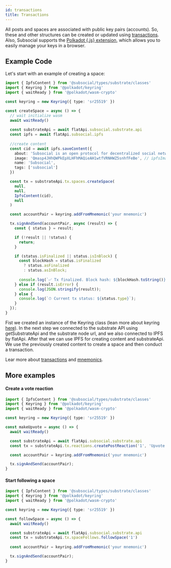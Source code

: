 ```yaml
---
id: transactions
title: Transactions
---
```


All posts and spaces are associated with public key pairs (accounts).
So, these and other structures can be created or updated using [transactions](https://polkadot.js.org/docs/api/start/api.tx/).
Also, Subsocial supports the [Polkadot {.js} extension](https://polkadot.js.org/extension/), which allows you to easily manage your keys in a browser.


## Example Code

Let's start with an example of creating a space:

```typescript
import { IpfsContent } from '@subsocial/types/substrate/classes'
import { Keyring } from '@polkadot/keyring'
import { waitReady } from '@polkadot/wasm-crypto'

const keyring = new Keyring({ type: 'sr25519' })

const createSpace = async () => {
  // wait initialize wasm
  await waitReady()
  
  const substrateApi = await flatApi.subsocial.substrate.api
  const ipfs = await flatApi.subsocial.ipfs
  
  //create content 
  const cid = await ipfs.saveContent({
    about: 'Subsocial is an open protocol for decentralized social networks and marketplaces. It`s built with Substrate and IPFS',
    image: 'Qmasp4JHhQWPkEpXLHFhMAQieAH1wtfVRNHWZ5snhfFeBe', // ipfsImageCid = await flatApi.subsocial.ipfs.saveFile(file)
    name: 'Subsocial',
    tags: ['subsocial']
  })

  const tx = substrateApi.tx.spaces.createSpace(
    null,
    null,
    IpfsContent(cid),
    null
  )

  const accountPair = keyring.addFromMnemonic('your mnemonic')

  tx.signAndSend(accountPair, async (result) => {
    const { status } = result;

    if (!result || !status) {
      return;
    }

    if (status.isFinalized || status.isInBlock) {
      const blockHash = status.isFinalized
        ? status.asFinalized
        : status.asInBlock;
      
      console.log(`✅ Tx finalized. Block hash: ${blockHash.toString()}`);
    } else if (result.isError) {
      console.log(JSON.stringify(result));
    } else {
      console.log(`⏱ Current tx status: ${status.type}`);
    }
  });
}
```
Fist we created an instance of the Keyring class (lean more about keyring [here](https://polkadot.js.org/docs/keyring/start/)). 
In the next step  we connected to the substrate API using getSubstrateApi and the substrate node url, and we also connected to IPFS by flatApi.
After that we can use IPFS for creating content and substrateApi. We use the previously created content to create a space and then conduct a transaction.

Lear more about [transactions](https://polkadot.js.org/docs/api/start/api.tx/) and [mnemonics](https://polkadot.js.org/docs/util-crypto/examples/create-mnemonic). 

## More examples

#### Create a vote reaction

```typescript
import { IpfsContent } from '@subsocial/types/substrate/classes'
import { Keyring } from '@polkadot/keyring'
import { waitReady } from '@polkadot/wasm-crypto'

const keyring = new Keyring({ type: 'sr25519' })

const makeUpvote = async () => {
  await waitReady()

  const substrateApi = await flatApi.subsocial.substrate.api
  const tx = substrateApi.tx.reactions.createPostReaction('1', 'Upvote')

  const accountPair = keyring.addFromMnemonic('your mnemonic')

  tx.signAndSend(accountPair);
}
```

#### Start following a space 

```typescript
import { IpfsContent } from '@subsocial/types/substrate/classes'
import { Keyring } from '@polkadot/keyring'
import { waitReady } from '@polkadot/wasm-crypto'

const keyring = new Keyring({ type: 'sr25519' })

const followSpace = async () => {
  await waitReady()

  const substrateApi = await flatApi.subsocial.substrate.api
  const tx = substrateApi.tx.spaceFollows.followSpace('1')
  
  const accountPair = keyring.addFromMnemonic('your mnemonic')

  tx.signAndSend(accountPair);
}
```
